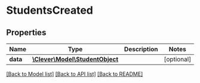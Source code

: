 # StudentsCreated

## Properties
Name | Type | Description | Notes
------------ | ------------- | ------------- | -------------
**data** | [**\Clever\Model\StudentObject**](StudentObject.md) |  | [optional] 

[[Back to Model list]](README.md#documentation-for-models) [[Back to API list]](README.md#documentation-for-api-endpoints) [[Back to README]](README.md)


